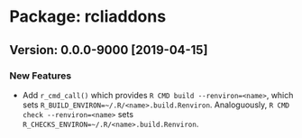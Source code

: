 # Package: rcliaddons

## Version: 0.0.0-9000 [2019-04-15]

### New Features

 * Add `r_cmd_call()` which provides `R CMD build --renviron=<name>`, which
   sets `R_BUILD_ENVIRON=~/.R/<name>.build.Renviron`. Analoguously,
   `R CMD check --renviron=<name>` sets
   `R_CHECKS_ENVIRON=~/.R/<name>.build.Renviron`.
